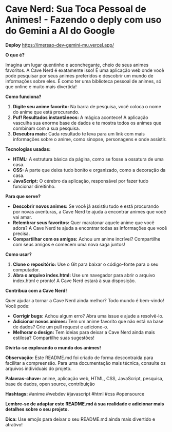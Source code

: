 # Cave Nerd: Sua Toca Pessoal de Animes! - Fazendo o deply com uso do Gemini a AI do Google

**Deploy** https://imersao-dev-gemini-mu.vercel.app/

**O que é?**

Imagina um lugar quentinho e aconchegante, cheio de seus animes favoritos. A Cave Nerd é exatamente isso! É uma aplicação web onde você pode pesquisar por seus animes preferidos e descobrir um mundo de informações sobre eles. É como ter uma biblioteca pessoal de animes, só que online e muito mais divertida!

**Como funciona?**

1. **Digite seu anime favorito:** Na barra de pesquisa, você coloca o nome do anime que está procurando.
2. **Puf! Resultados instantâneos:** A mágica acontece! A aplicação vasculha sua enorme base de dados e te mostra todos os animes que combinam com a sua pesquisa.
3. **Descubra mais:** Cada resultado te leva para um link com mais informações sobre o anime, como sinopse, personagens e onde assistir.

**Tecnologias usadas:**

* **HTML:** A estrutura básica da página, como se fosse a ossatura de uma casa.
* **CSS:** A parte que deixa tudo bonito e organizado, como a decoração da casa.
* **JavaScript:** O cérebro da aplicação, responsável por fazer tudo funcionar direitinho.

**Para que serve?**

* **Descobrir novos animes:** Se você já assistiu tudo e está procurando por novas aventuras, a Cave Nerd te ajuda a encontrar animes que você vai amar.
* **Relembrar seus favoritos:** Quer maratonar aquele anime que você adora? A Cave Nerd te ajuda a encontrar todas as informações que você precisa.
* **Compartilhar com os amigos:** Achou um anime incrível? Compartilhe com seus amigos e comecem uma nova saga juntos!

**Como usar?**

1. **Clone o repositório:** Use o Git para baixar o código-fonte para o seu computador.
2. **Abra o arquivo index.html:** Use um navegador para abrir o arquivo index.html e pronto! A Cave Nerd estará à sua disposição.

**Contribua com a Cave Nerd!**

Quer ajudar a tornar a Cave Nerd ainda melhor? Todo mundo é bem-vindo! Você pode:

* **Corrigir bugs:** Achou algum erro? Abra uma issue e ajude a resolvê-lo.
* **Adicionar novos animes:** Tem um anime favorito que não está na base de dados? Crie um pull request e adicione-o.
* **Melhorar o design:** Tem ideias para deixar a Cave Nerd ainda mais estilosa? Compartilhe suas sugestões!

**Divirta-se explorando o mundo dos animes!**

**Observação:** Este README.md foi criado de forma descontraída para facilitar a compreensão. Para uma documentação mais técnica, consulte os arquivos individuais do projeto.

**Palavras-chave:** anime, aplicação web, HTML, CSS, JavaScript, pesquisa, base de dados, open source, contribuição

**Hashtags:** #anime #webdev #javascript #html #css #opensource

**Lembre-se de adaptar este README.md à sua realidade e adicionar mais detalhes sobre o seu projeto.**

**Dica:** Use emojis para deixar o seu README.md ainda mais divertido e atrativo!
